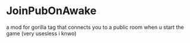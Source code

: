 # JoinPubOnAwake
a mod for gorilla tag that connects you to a public room when u start the game (very usesless i knwo)
